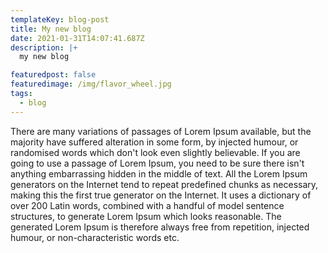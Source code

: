 ```yaml
---
templateKey: blog-post
title: My new blog
date: 2021-01-31T14:07:41.687Z
description: |+
  my new blog

featuredpost: false
featuredimage: /img/flavor_wheel.jpg
tags:
  - blog
---
```

There are many variations of passages of Lorem Ipsum available, but the majority have suffered alteration in some form, by injected humour, or randomised words which don't look even slightly believable. If you are going to use a passage of Lorem Ipsum, you need to be sure there isn't anything embarrassing hidden in the middle of text. All the Lorem Ipsum generators on the Internet tend to repeat predefined chunks as necessary, making this the first true generator on the Internet. It uses a dictionary of over 200 Latin words, combined with a handful of model sentence structures, to generate Lorem Ipsum which looks reasonable. The generated Lorem Ipsum is therefore always free from repetition, injected humour, or non-characteristic words etc.